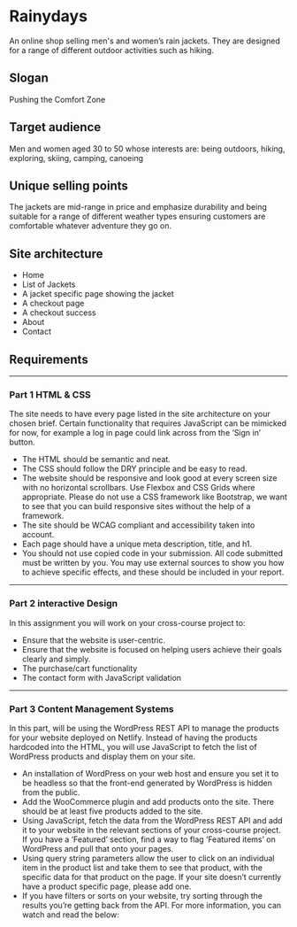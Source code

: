 # Rainydays
An online shop selling men's and women’s rain jackets. They are designed for a range of different outdoor activities such as hiking.
## Slogan
Pushing the Comfort Zone
## Target audience
Men and women aged 30 to 50 whose interests are: being outdoors, hiking, exploring, skiing, camping, canoeing
## Unique selling points
The jackets are mid-range in price and emphasize durability and being suitable for a range of different weather types ensuring customers are comfortable whatever adventure they go on.
## Site architecture
* Home
* List of Jackets
* A jacket specific page showing the jacket
* A checkout page
* A checkout success
* About
* Contact
## Requirements
---
### Part 1 HTML & CSS
The site needs to have every page listed in the site architecture on your chosen brief. Certain functionality that requires JavaScript can be mimicked for now, for example a log in page could link across from the ‘Sign in’ button.
* The HTML should be semantic and neat.
* The CSS should follow the DRY principle and be easy to read.
* The website should be responsive and look good at every screen size with no horizontal scrollbars. Use Flexbox and CSS Grids where appropriate. Please do not use a CSS framework like Bootstrap, we want to see that you can build responsive sites without the help of a framework.
* The site should be WCAG compliant and accessibility taken into account.
* Each page should have a unique meta description, title, and h1.
* You should not use copied code in your submission. All code submitted must be written by you. You may use external sources to show you how to achieve specific effects, and these should be included in your report.
---
### Part 2 interactive Design
In this assignment you will work on your cross-course project to:
* Ensure that the website is user-centric.
* Ensure that the website is focused on helping users achieve their goals clearly and simply.
* The purchase/cart functionality
* The contact form with JavaScript validation
---
### Part 3 Content Management Systems
In this part, will be using the WordPress REST API to manage the products for your website deployed on Netlify. Instead of having the products hardcoded into the HTML, you will use JavaScript to fetch the list of WordPress products and display them on your site.
* An installation of WordPress on your web host and ensure you set it to be headless so that the front-end generated by WordPress is hidden from the public.
* Add the WooCommerce plugin and add products onto the site. There should be at least five products added to the site.
* Using JavaScript, fetch the data from the WordPress REST API and add it to your website in the relevant sections of your cross-course project. If you have a ‘Featured’ section, find a way to flag ‘Featured items’ on WordPress and pull that onto your pages.
* Using query string parameters allow the user to click on an individual item in the product list and take them to see that product, with the specific data for that product on the page. If your site doesn’t currently have a product specific page, please add one.
* If you have filters or sorts on your website, try sorting through the results you’re getting back from the API. For more information, you can watch and read the below:
